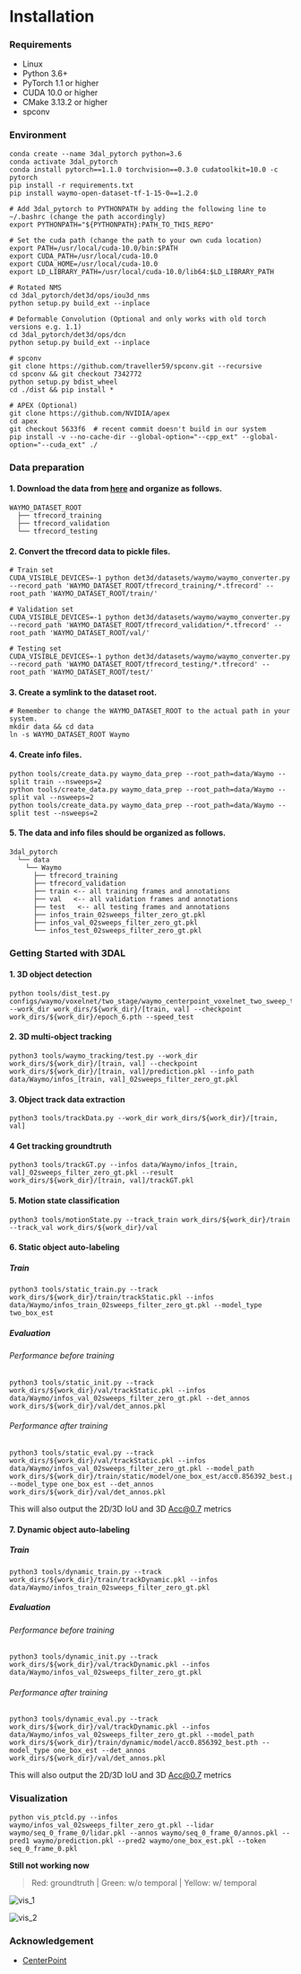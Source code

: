 # Installation

### Requirements

- Linux
- Python 3.6+
- PyTorch 1.1 or higher
- CUDA 10.0 or higher
- CMake 3.13.2 or higher
- spconv

### Environment

```shell
conda create --name 3dal_pytorch python=3.6
conda activate 3dal_pytorch
conda install pytorch==1.1.0 torchvision==0.3.0 cudatoolkit=10.0 -c pytorch
pip install -r requirements.txt
pip install waymo-open-dataset-tf-1-15-0==1.2.0

# Add 3dal_pytorch to PYTHONPATH by adding the following line to ~/.bashrc (change the path accordingly)
export PYTHONPATH="${PYTHONPATH}:PATH_TO_THIS_REPO"

# Set the cuda path (change the path to your own cuda location)
export PATH=/usr/local/cuda-10.0/bin:$PATH
export CUDA_PATH=/usr/local/cuda-10.0
export CUDA_HOME=/usr/local/cuda-10.0
export LD_LIBRARY_PATH=/usr/local/cuda-10.0/lib64:$LD_LIBRARY_PATH

# Rotated NMS 
cd 3dal_pytorch/det3d/ops/iou3d_nms
python setup.py build_ext --inplace

# Deformable Convolution (Optional and only works with old torch versions e.g. 1.1)
cd 3dal_pytorch/det3d/ops/dcn
python setup.py build_ext --inplace

# spconv
git clone https://github.com/traveller59/spconv.git --recursive
cd spconv && git checkout 7342772
python setup.py bdist_wheel
cd ./dist && pip install *

# APEX (Optional)
git clone https://github.com/NVIDIA/apex
cd apex
git checkout 5633f6  # recent commit doesn't build in our system 
pip install -v --no-cache-dir --global-option="--cpp_ext" --global-option="--cuda_ext" ./
```

### Data preparation

#### 1. Download the data from [here](https://waymo.com/open/licensing/) and organize as follows.

```
WAYMO_DATASET_ROOT
  ├── tfrecord_training
  ├── tfrecord_validation
  └── tfrecord_testing
```

#### 2. Convert the tfrecord data to pickle files.

```shell
# Train set
CUDA_VISIBLE_DEVICES=-1 python det3d/datasets/waymo/waymo_converter.py --record_path 'WAYMO_DATASET_ROOT/tfrecord_training/*.tfrecord' --root_path 'WAYMO_DATASET_ROOT/train/'

# Validation set 
CUDA_VISIBLE_DEVICES=-1 python det3d/datasets/waymo/waymo_converter.py --record_path 'WAYMO_DATASET_ROOT/tfrecord_validation/*.tfrecord' --root_path 'WAYMO_DATASET_ROOT/val/'

# Testing set 
CUDA_VISIBLE_DEVICES=-1 python det3d/datasets/waymo/waymo_converter.py --record_path 'WAYMO_DATASET_ROOT/tfrecord_testing/*.tfrecord' --root_path 'WAYMO_DATASET_ROOT/test/'
```

#### 3. Create a symlink to the dataset root.

```shell
# Remember to change the WAYMO_DATASET_ROOT to the actual path in your system.
mkdir data && cd data
ln -s WAYMO_DATASET_ROOT Waymo
```

#### 4. Create info files.

```shell
python tools/create_data.py waymo_data_prep --root_path=data/Waymo --split train --nsweeps=2
python tools/create_data.py waymo_data_prep --root_path=data/Waymo --split val --nsweeps=2
python tools/create_data.py waymo_data_prep --root_path=data/Waymo --split test --nsweeps=2
```

#### 5. The data and info files should be organized as follows.

```
3dal_pytorch
  └── data
    └── Waymo
      ├── tfrecord_training
      ├── tfrecord_validation
      ├── train <-- all training frames and annotations
      ├── val   <-- all validation frames and annotations
      ├── test   <-- all testing frames and annotations
      ├── infos_train_02sweeps_filter_zero_gt.pkl
      ├── infos_val_02sweeps_filter_zero_gt.pkl
      └── infos_test_02sweeps_filter_zero_gt.pkl
```

### Getting Started with 3DAL

#### 1. 3D object detection

```shell
python tools/dist_test.py configs/waymo/voxelnet/two_stage/waymo_centerpoint_voxelnet_two_sweep_two_stage_bev_5point_ft_6epoch_freeze_with_vel.py --work_dir work_dirs/${work_dir}/[train, val] --checkpoint work_dirs/${work_dir}/epoch_6.pth --speed_test
```

#### 2. 3D multi-object tracking

```shell
python3 tools/waymo_tracking/test.py --work_dir work_dirs/${work_dir}/[train, val] --checkpoint work_dirs/${work_dir}/[train, val]/prediction.pkl --info_path data/Waymo/infos_[train, val]_02sweeps_filter_zero_gt.pkl
```

#### 3. Object track data extraction

```shell
python3 tools/trackData.py --work_dir work_dirs/${work_dir}/[train, val]
```
#### 4 Get tracking groundtruth
```shell
python3 tools/trackGT.py --infos data/Waymo/infos_[train, val]_02sweeps_filter_zero_gt.pkl --result work_dirs/${work_dir}/[train, val]/trackGT.pkl
```

#### 5. Motion state classification

```shell
python3 tools/motionState.py --track_train work_dirs/${work_dir}/train --track_val work_dirs/${work_dir}/val
```

#### 6. Static object auto-labeling

##### Train

```shell
python3 tools/static_train.py --track work_dirs/${work_dir}/train/trackStatic.pkl --infos data/Waymo/infos_train_02sweeps_filter_zero_gt.pkl --model_type two_box_est
```

##### Evaluation
###### Performance before training
```shell
python3 tools/static_init.py --track work_dirs/${work_dir}/val/trackStatic.pkl --infos data/Waymo/infos_val_02sweeps_filter_zero_gt.pkl --det_annos work_dirs/${work_dir}/val/det_annos.pkl
```
###### Performance after training
```shell
python3 tools/static_eval.py --track work_dirs/${work_dir}/val/trackStatic.pkl --infos data/Waymo/infos_val_02sweeps_filter_zero_gt.pkl --model_path work_dirs/${work_dir}/train/static/model/one_box_est/acc0.856392_best.pth --model_type one_box_est --det_annos work_dirs/${work_dir}/val/det_annos.pkl
```
This will also output the 2D/3D IoU and 3D Acc@0.7 metrics

#### 7. Dynamic object auto-labeling

##### Train

```shell
python3 tools/dynamic_train.py --track work_dirs/${work_dir}/train/trackDynamic.pkl --infos data/Waymo/infos_train_02sweeps_filter_zero_gt.pkl
```

##### Evaluation
###### Performance before training
```shell
python3 tools/dynamic_init.py --track work_dirs/${work_dir}/val/trackDynamic.pkl --infos data/Waymo/infos_val_02sweeps_filter_zero_gt.pkl
```
###### Performance after training
```shell
python3 tools/dynamic_eval.py --track work_dirs/${work_dir}/val/trackDynamic.pkl --infos data/Waymo/infos_val_02sweeps_filter_zero_gt.pkl --model_path work_dirs/${work_dir}/train/dynamic/model/acc0.856392_best.pth --model_type one_box_est --det_annos work_dirs/${work_dir}/val/det_annos.pkl
```
This will also output the 2D/3D IoU and 3D Acc@0.7 metrics

### Visualization

```shell
python vis_ptcld.py --infos waymo/infos_val_02sweeps_filter_zero_gt.pkl --lidar waymo/seq_0_frame_0/lidar.pkl --annos waymo/seq_0_frame_0/annos.pkl --pred1 waymo/prediction.pkl --pred2 waymo/one_box_est.pkl --token seq_0_frame_0.pkl
```
**Still not working now**

> Red: groundtruth | Green: w/o temporal | Yellow: w/ temporal

![vis_1](figure/vis_1.png)

![vis_2](figure/vis_2.png)

### Acknowledgement

- [CenterPoint](https://github.com/tianweiy/CenterPoint)

